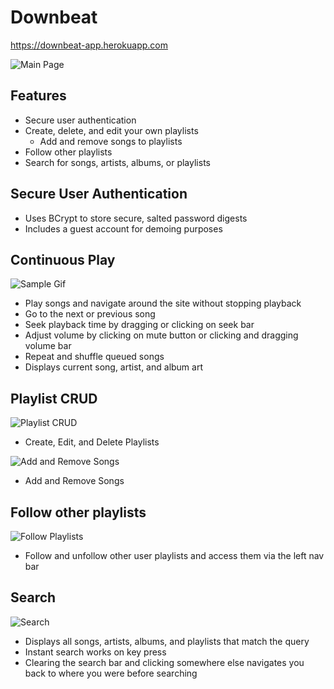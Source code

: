 # Downbeat

https://downbeat-app.herokuapp.com

![Main Page](http://res.cloudinary.com/masag0/image/upload/v1518202882/Main_Page_zqsnms.png)

## Features

* Secure user authentication
* Create, delete, and edit your own playlists
  * Add and remove songs to playlists
* Follow other playlists
* Search for songs, artists, albums, or playlists

## Secure User Authentication

* Uses BCrypt to store secure, salted password digests
* Includes a guest account for demoing purposes

## Continuous Play
![Sample Gif](https://github.com/masag0/DownBeat/blob/master/app/assets/images/ContPlay.gif)

* Play songs and navigate around the site without stopping playback
* Go to the next or previous song
* Seek playback time by dragging or clicking on seek bar
* Adjust volume by clicking on mute button or clicking and dragging volume bar
* Repeat and shuffle queued songs
* Displays current song, artist, and album art

## Playlist CRUD

![Playlist CRUD](https://cloudinary.com/console/media_library#/dialog/image/upload/PlaylistCRUD_zhglfb)
* Create, Edit, and Delete Playlists

![Add and Remove Songs](https://cloudinary.com/console/media_library#/dialog/image/upload/AddRemoveSongs_gilcdm)
* Add and Remove Songs

## Follow other playlists

![Follow Playlists](http://res.cloudinary.com/masag0/image/upload/v1518211708/following_m6sxx5.gif)
* Follow and unfollow other user playlists and access them via the left nav bar

## Search

![Search](https://dl.dropboxusercontent.com/s/uuk9djd8b0ei8r4/Search.gif)
* Displays all songs, artists, albums, and playlists that match the query
* Instant search works on key press
* Clearing the search bar and clicking somewhere else navigates you back to where you were before searching












